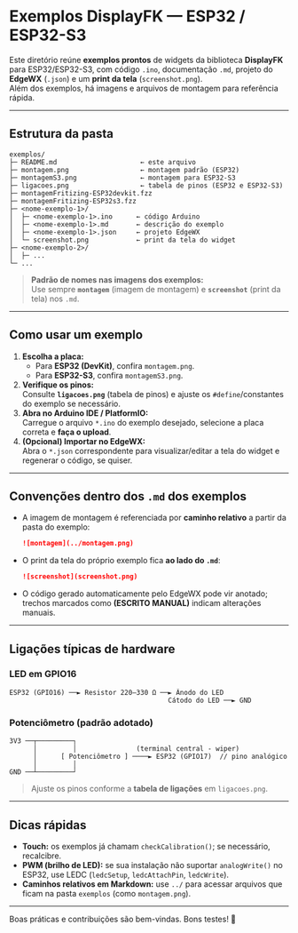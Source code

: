 # Exemplos DisplayFK — ESP32 / ESP32-S3

Este diretório reúne **exemplos prontos** de widgets da biblioteca **DisplayFK** para ESP32/ESP32-S3, com código `.ino`, documentação `.md`, projeto do **EdgeWX** (`.json`) e um **print da tela** (`screenshot.png`).  
Além dos exemplos, há imagens e arquivos de montagem para referência rápida.

---

## Estrutura da pasta

```
exemplos/
├─ README.md                     ← este arquivo
├─ montagem.png                  ← montagem padrão (ESP32)
├─ montagemS3.png                ← montagem para ESP32-S3
├─ ligacoes.png                  ← tabela de pinos (ESP32 e ESP32-S3)
├─ montagemFritizing-ESP32devkit.fzz
├─ montagemFritizing-ESP32s3.fzz
├─ <nome-exemplo-1>/
│  ├─ <nome-exemplo-1>.ino      ← código Arduino
│  ├─ <nome-exemplo-1>.md       ← descrição do exemplo
│  ├─ <nome-exemplo-1>.json     ← projeto EdgeWX
│  └─ screenshot.png            ← print da tela do widget
├─ <nome-exemplo-2>/
│  ├─ ...
└─ ...
```

> **Padrão de nomes nas imagens dos exemplos:**  
> Use sempre **`montagem`** (imagem de montagem) e **`screenshot`** (print da tela) nos `.md`.

---

## Como usar um exemplo

1. **Escolha a placa:**  
   - Para **ESP32 (DevKit)**, confira `montagem.png`.  
   - Para **ESP32-S3**, confira `montagemS3.png`.
2. **Verifique os pinos:**  
   Consulte **`ligacoes.png`** (tabela de pinos) e ajuste os `#define`/constantes do exemplo se necessário.
3. **Abra no Arduino IDE / PlatformIO:**  
   Carregue o arquivo `*.ino` do exemplo desejado, selecione a placa correta e **faça o upload**.
4. **(Opcional) Importar no EdgeWX:**  
   Abra o `*.json` correspondente para visualizar/editar a tela do widget e regenerar o código, se quiser.

---

## Convenções dentro dos `.md` dos exemplos

- A imagem de montagem é referenciada por **caminho relativo** a partir da pasta do exemplo:  
  ```md
  ![montagem](../montagem.png)
  ```
- O print da tela do próprio exemplo fica **ao lado do `.md`**:  
  ```md
  ![screenshot](screenshot.png)
  ```
- O código gerado automaticamente pelo EdgeWX pode vir anotado; trechos marcados como **(ESCRITO MANUAL)** indicam alterações manuais.

---

## Ligações típicas de hardware

### LED em GPIO16
```
ESP32 (GPIO16) ──► Resistor 220–330 Ω ──► Ânodo do LED
                                        Cátodo do LED ──► GND
```

### Potenciômetro (padrão adotado)
```
3V3 ──┬─────────┐           
      │         │               (terminal central - wiper)
      │      [ Potenciômetro ] ────► ESP32 (GPIO17)  // pino analógico
      │         │
GND ──┴─────────┘
```

> Ajuste os pinos conforme a **tabela de ligações** em `ligacoes.png`.

---

## Dicas rápidas

- **Touch:** os exemplos já chamam `checkCalibration()`; se necessário, recalcibre.
- **PWM (brilho de LED):** se sua instalação não suportar `analogWrite()` no ESP32, use LEDC (`ledcSetup`, `ledcAttachPin`, `ledcWrite`).
- **Caminhos relativos em Markdown:** use `../` para acessar arquivos que ficam na pasta `exemplos` (como `montagem.png`).

---

Boas práticas e contribuições são bem-vindas. Bons testes! 🚀
